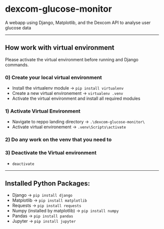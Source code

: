 # dexcom-glucose-monitor

A webapp using Django, Matplotlib, and the Dexcom API to analyse user glucose data

---

## How work with virtual environment
Please activate the virtual environment before running and Django commands.

### 0) Create your local virtual environment
-   Install the virtualenv module -> `pip install virtualenv`
-   Create a new virtual environement -> `virtualenv .venv`
-   Activate the virtual environment and install all required modules

### 1) Activate Virtual Environment

-   Navigate to reppo landing directory -> `.\dexcom-glucose-monitor\`
-   Activate virtual environement -> `.venv\Scripts\activate`

### 2) Do any work on the venv that you need to

### 3) Deactivate the Virtual environment

-   `deactivate`

---

## Installed Python Packages:

-   Django -> `pip install django`
-   Matplotlib -> `pip install matplotlib`
-   Requests -> `pip install requests`
-   Numpy (installed by matplotlib) -> `pip install numpy`
-   Pandas -> `pip install pandas`
-   Jupyter -> `pip install jupyter`
